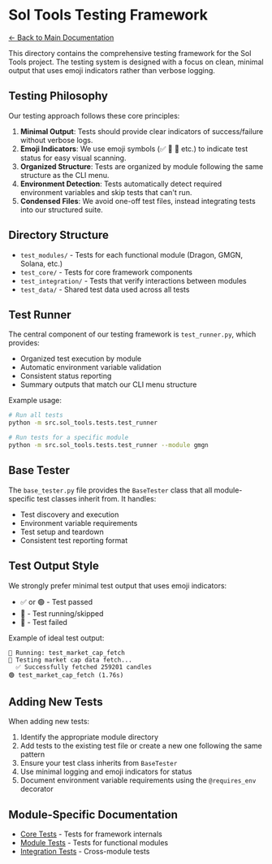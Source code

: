 # Sol Tools Testing Framework

[← Back to Main Documentation](../../../README.md)

This directory contains the comprehensive testing framework for the Sol Tools project. The testing system is designed with a focus on clean, minimal output that uses emoji indicators rather than verbose logging.

## Testing Philosophy

Our testing approach follows these core principles:

1. **Minimal Output**: Tests should provide clear indicators of success/failure without verbose logs.
2. **Emoji Indicators**: We use emoji symbols (✅ 🔄 🔴 etc.) to indicate test status for easy visual scanning.
3. **Organized Structure**: Tests are organized by module following the same structure as the CLI menu.
4. **Environment Detection**: Tests automatically detect required environment variables and skip tests that can't run.
5. **Condensed Files**: We avoid one-off test files, instead integrating tests into our structured suite.

## Directory Structure

- `test_modules/` - Tests for each functional module (Dragon, GMGN, Solana, etc.)
- `test_core/` - Tests for core framework components
- `test_integration/` - Tests that verify interactions between modules
- `test_data/` - Shared test data used across all tests

## Test Runner

The central component of our testing framework is `test_runner.py`, which provides:

- Organized test execution by module
- Automatic environment variable validation
- Consistent status reporting
- Summary outputs that match our CLI menu structure

Example usage:
```bash
# Run all tests
python -m src.sol_tools.tests.test_runner

# Run tests for a specific module
python -m src.sol_tools.tests.test_runner --module gmgn
```

## Base Tester

The `base_tester.py` file provides the `BaseTester` class that all module-specific test classes inherit from. It handles:

- Test discovery and execution
- Environment variable requirements
- Test setup and teardown
- Consistent test reporting format

## Test Output Style

We strongly prefer minimal test output that uses emoji indicators:

- ✅ or 🟢 - Test passed
- 🔄 - Test running/skipped
- 🔴 - Test failed

Example of ideal test output:
```
🔄 Running: test_market_cap_fetch
🧪 Testing market cap data fetch...
  ✅ Successfully fetched 259201 candles
🟢 test_market_cap_fetch (1.76s)
```

## Adding New Tests

When adding new tests:

1. Identify the appropriate module directory
2. Add tests to the existing test file or create a new one following the same pattern
3. Ensure your test class inherits from `BaseTester`
4. Use minimal logging and emoji indicators for status
5. Document environment variable requirements using the `@requires_env` decorator

## Module-Specific Documentation

- [Core Tests](./test_core/README.md) - Tests for framework internals
- [Module Tests](./test_modules/README.md) - Tests for functional modules
- [Integration Tests](./test_integration/README.md) - Cross-module tests 